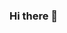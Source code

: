 ### Hi there 👋

<!--
**NANGUSY8/NANGUSY8** is a ✨ _special_ ✨ repository because its `README.md` (this file) appears on your GitHub profile.

Here are some ideas to get you started:

- 🌱 广工大学子&前端方向
- 🤦‍♀️ 懒（能坐着绝不站着，能躺着绝不坐着）
- 🤷‍♀️ 拖延症中晚期，事后尴尬后悔型人格
- 🤞  喜欢看看小说、刷刷综艺、玩玩小游戏、睡睡懒觉and佛系追星
-->
